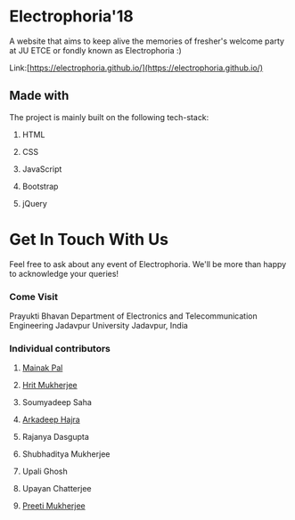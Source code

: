 # Electrophoria'18

A website that aims to keep alive the memories of fresher's welcome party at JU ETCE or fondly known as Electrophoria :)

Link:[https://electrophoria.github.io/](https://electrophoria.github.io/)



## Made with

The project is mainly built on the following tech-stack:

1. HTML

2. CSS

3. JavaScript

4. Bootstrap

5. jQuery



# Get In Touch With Us

Feel free to ask about any event of Electrophoria. We'll be more than happy to acknowledge your queries!

### Come Visit

Prayukti Bhavan
Department of Electronics and Telecommunication Engineering
Jadavpur University
Jadavpur, India

### Individual contributors

1. [Mainak Pal](https://github.com/mpalrocks)

2. [Hrit Mukherjee](https://github.com/Hrit-mukherjee)

3. Soumyadeep Saha

4. [Arkadeep Hajra](https://github.com/ARKA5)

5. Rajanya Dasgupta

6. Shubhaditya Mukherjee

7. Upali Ghosh

8. Upayan Chatterjee

9. [Preeti Mukherjee](https://github.com/preeti98)

